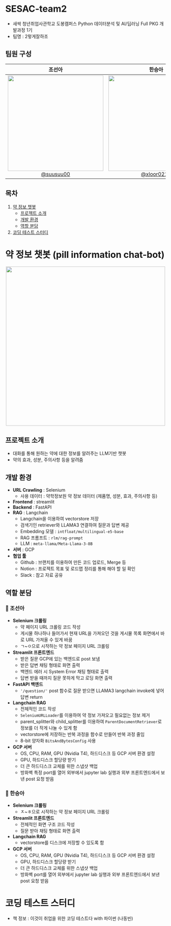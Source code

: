 # SESAC-team2
- 새싹 청년취업사관학교 도봉캠퍼스 Python 데이터분석 및 AI/딥러닝 Full PKG 개발과정 1기
- 팀명 : 2렇게잘하조
## 팀원 구성
| 조선아 | 한승아 |
|:---:|:---:|
|<a href='https://github.com/suusuu00'> <img src='https://github.com/suusuu00/SESAC-team2/assets/124228791/43413408-df69-4377-b599-a0396aad71d1' width='300'> <br> @suusuu00 </a> | <a href='https://github.com/xloor0219'> <img src='https://github.com/suusuu00/SESAC-team2/assets/124228791/a7bc9554-fa4a-4705-a3a6-d1c05d897cc4' width='300'> <br> @xloor0219 </a> |

## 목차
1. [약 정보 챗봇](#약-정보-챗봇-pill-information-chat-bot)
    - [프로젝트 소개](#프로젝트-소개)
    - [개발 환경](#개발-환경)
    - [역할 분담](#역할-분담)
2. [코딩 테스트 스터디](#코딩-테스트-스터디)

# 약 정보 챗봇 (pill information chat-bot)
<p align='center'>
<img src='https://github.com/suusuu00/SESAC-team2/assets/124228791/58c1a345-95d7-4b67-9051-d134801d3ee4' width='500'>
</p>

## 프로젝트 소개
- 대화를 통해 원하는 약에 대한 정보를 알려주는 LLM기반 챗봇
- 약의 효과, 성분, 주의사항 등을 알려줌

## 개발 환경
- **URL Crawling** : Selenium
    - 사용 데이터 : 약학정보원 약 정보 데이터 (제품명, 성분, 효과, 주의사항 등)
- **Frontend** : streamlit
- **Backend** : FastAPI
- **RAG** : Langchain
    - Langchain을 이용하여 vectorstore 저장
    - 검색기인 retriever와 LLAMA3 연결하여 질문과 답변 제공
    - Embedding 모델 : `intfloat/multilingual-e5-base`
    - RAG 프롬프트 : `rlm/rag-prompt`
    - LLM : `meta-llama/Meta-Llama-3-8B`
- **서버** : GCP
- **협업 툴**
    - Github : 브랜치를 이용하여 만든 코드 업로드, Merge 등
    - Notion : 프로젝트 목표 및 로드맵 정리를 통해 해야 할 일 확인
    - Slack : 참고 자료 공유

## 역할 분담
### 🍑 조선아
- **Selenium 크롤링**
    - 약 페이지 URL 크롤링 코드 작성
    - 게시물 하나하나 들어가서 현재 URL을 가져오던 것을 게시물 목록 화면에서 바로 URL 가져올 수 있게 바꿈
    - ㄱ~ㅇ으로 시작하는 약 정보 페이지 URL 크롤링
- **Streamlit 프론트엔드**
    - 받은 질문 GCP에 있는 백엔드로 post 보냄
    - 받은 답변 채팅 형태로 화면 출력
    - 백엔드 에러 시 System Error 채팅 형태로 출력
    - 답변 받을 때까지 질문 못하게 막고 로딩 화면 출력
- **FastAPI 백엔드**
    - `'/question/'` post 함수로 질문 받으면 LLAMA3 langchain invoke에 넣어 답변 return
- **Langchain RAG**
    - 전체적인 코드 작성 
    - `SeleniumURLLoader`를 이용하여 약 정보 가져오고 필요없는 정보 제거
    - parent_splitter와 child_splitter를 이용하여 `ParentDocumentRetriever`로 정보를 더 작게 나눌 수 있게 함
    - vectorstore에 저장하는 반복 과정을 함수로 만들어 반복 과정 줄임
    - 8-bit 양자화 `BitsAndBytesConfig` 사용
- **GCP 서버**
    -  OS, CPU, RAM, GPU (Nvidia T4), 하드디스크 등 GCP 서버 환경 설정
    -  GPU, 하드디스크 할당량 받기
    -  더 큰 하드디스크 교체를 위한 스냅샷 백업
    -  방화벽 특정 port를 열어 외부에서 jupyter lab 실행과 외부 프론트엔드에서 보낸 post 요청 받음

### 🍰 한승아
- **Selenium 크롤링**
    - ㅈ~ㅎ으로 시작하는 약 정보 페이지 URL 크롤링
- **Streamlit 프론트엔드**
    - 전체적인 화면 구조 코드 작성
    - 질문 받아 채팅 형태로 화면 출력
- **Langchain RAG**
    - vectorstore를 디스크에 저장할 수 있도록 함
- **GCP 서버**
    -  OS, CPU, RAM, GPU (Nvidia T4), 하드디스크 등 GCP 서버 환경 설정
    -  GPU, 하드디스크 할당량 받기
    -  더 큰 하드디스크 교체를 위한 스냅샷 백업
    -  방화벽 port를 열어 외부에서 jupyter lab 실행과 외부 프론트엔드에서 보낸 post 요청 받음



# 코딩 테스트 스터디
- 책 정보 : 이것이 취업을 위한 코딩 테스트다 with 파이썬 (나동빈)
